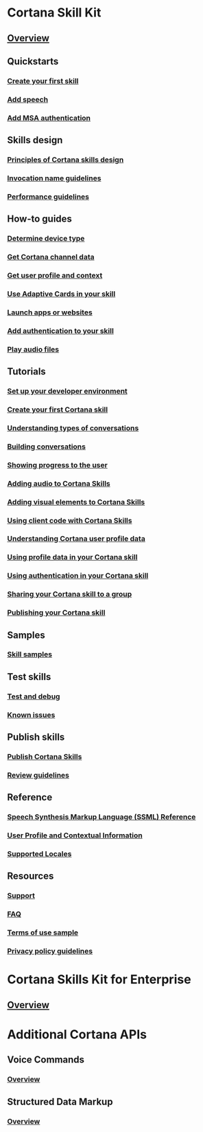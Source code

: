 
# Cortana Skill Kit  

## [Overview](./overview.md)  

## Quickstarts  
### [Create your first skill](./get-started.md)  
### [Add speech](./adding-speech.md)  
### [Add MSA authentication](./configure-connected-account.md)  

## Skills design  
### [Principles of Cortana skills design](./design-principles.md)  
### [Invocation name guidelines](./cortana-invocation-guidelines.md)  
### [Performance guidelines](./performance-guidelines.md)  

## How-to guides  
### [Determine device type](./cortana-device-type.md)  
### [Get Cortana channel data](./cortana-channel-data.md)  
### [Get user profile and context](./get-user-profile-context.md)  
### [Use Adaptive Cards in your skill](./adaptive-cards.md)  
### [Launch apps or websites](./launch-apps-from-skills.md)  
### [Add authentication to your skill](./authentication.md)  
### [Play audio files](./audio-streaming.md)  


## Tutorials  
### [Set up your developer environment](./mva21-setup.md)  
### [Create your first Cortana skill](./mva22-hello-world.md)  
### [Understanding types of conversations](./mva31-understanding-conversations.md)  
### [Building conversations](./mva32-building-conversations.md)  
### [Showing progress to the user](./show-progress.md)  
### [Adding audio to Cortana Skills](./mva41-streaming-audio.md)  
### [Adding visual elements to Cortana Skills](./mva42-visual-ux.md)  
### [Using client code with Cortana Skills](./mva43-client-code.md)  
### [Understanding Cortana user profile data](./mva51-profile-data.md)  
### [Using profile data in your Cortana skill](./mva52-using-profile-data.md)  
### [Using authentication in your Cortana skill](./mva61-authentication.md)  
### [Sharing your Cortana skill to a group](./mva71-share-skill.md)  
### [Publishing your Cortana skill](./mva72-publish-skill.md)  

## Samples  
### [Skill samples](./cortana-samples.md)  

## Test skills  
### [Test and debug](./test-debug.md)  
### [Known issues](./known-issues.md)  

## Publish skills  
### [Publish Cortana Skills](./publish-skill.md)  
### [Review guidelines](./skill-review-guidelines.md)  

## Reference  
### [Speech Synthesis Markup Language (SSML) Reference](./speech-synthesis-markup-language.md)  
### [User Profile and Contextual Information](./user-profile-contextual-info.md)  
### [Supported Locales](./supported-locales.md)  

## Resources  
### [Support](./cortana-support.md)  
### [FAQ](./faq.md)  
### [Terms of use sample](./terms-of-use.md)  
### [Privacy policy guidelines](./privacy-policy-guidelines.md)  

# Cortana Skills Kit for Enterprise  

## [Overview](../enterprise/overview.md)  

# Additional Cortana APIs  

## Voice Commands  
### [Overview](../voice-commands/vcd.md)  

## Structured Data Markup  
### [Overview](../data-markup/structured-data-markup.md)  
